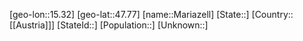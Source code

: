 ﻿---
location: [47.77,15.32]
mapzoom: [7,12] 
mapmarker: city 
type: City
tags:
- geo/City


SpocWebEntityId: 32285
isDeleted: false
confidential: public

---
[geo-lon::15.32]
[geo-lat::47.77]
[name::Mariazell]
[State::]
[Country::[[Austria]]]
[StateId::]
[Population::]
[Unknown::]

